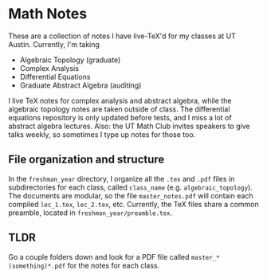 # Math Notes
These are a collection of notes I have live-TeX'd for my classes at UT Austin. Currently, I'm taking

  - Algebraic Topology (graduate)
  - Complex Analysis
  - Differential Equations 
  - Graduate Abstract Algebra (auditing)
  
I live TeX notes for complex analysis and abstract algebra, while the algebraic topology notes are taken outside of class. The differential equations repository is only updated before tests, and I miss a lot of abstract algebra lectures. Also: the UT Math Club invites speakers to give talks weekly, so sometimes I type up notes for those too.

## File organization and structure
In the `freshman_year` directory, I organize all the `.tex` and `.pdf` files in subdirectories for each class, called `class_name` (e.g. `algebraic_topology`). The documents are modular, so the file `master_notes.pdf` will contain each compiled `lec_1.tex`, `lec_2.tex`, etc. Currently, the TeX files share a common preamble, located in `freshman_year/preamble.tex`. 

## TLDR
Go a couple folders down and look for a PDF file called `master_*(something)*.pdf` for the notes for each class.
